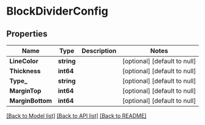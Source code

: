 # BlockDividerConfig

## Properties
Name | Type | Description | Notes
------------ | ------------- | ------------- | -------------
**LineColor** | **string** |  | [optional] [default to null]
**Thickness** | **int64** |  | [optional] [default to null]
**Type_** | **string** |  | [optional] [default to null]
**MarginTop** | **int64** |  | [optional] [default to null]
**MarginBottom** | **int64** |  | [optional] [default to null]

[[Back to Model list]](../README.md#documentation-for-models) [[Back to API list]](../README.md#documentation-for-api-endpoints) [[Back to README]](../README.md)


